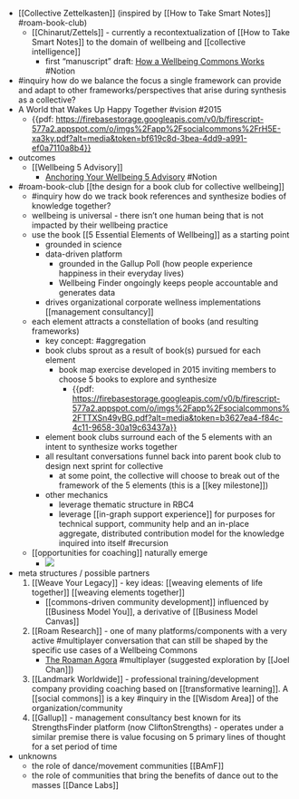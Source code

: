 - [[Collective Zettelkasten]] (inspired by [[How to Take Smart Notes]] #roam-book-club)
    - [[Chinarut/Zettels]] - currently a recontextualization of [[How to Take Smart Notes]] to the domain of wellbeing and [[collective intelligence]]
        - first “manuscript” draft: [How a Wellbeing Commons Works](https://www.notion.so/communitygarden/How-a-Wellbeing-Commons-Works-40db6c79b06849a9839481f983c85ec5) #Notion
- #inquiry how do we balance the focus a single framework can provide and adapt to other frameworks/perspectives that arise during synthesis as a collective?
- A World that Wakes Up Happy Together #vision #2015
    - {{pdf: https://firebasestorage.googleapis.com/v0/b/firescript-577a2.appspot.com/o/imgs%2Fapp%2Fsocialcommons%2FrH5E-xa3ky.pdf?alt=media&token=bf619c8d-3bea-4dd9-a991-ef0a7110a8b4}}
- outcomes
    - [[Wellbeing 5 Advisory]]
        - [Anchoring Your Wellbeing 5 Advisory](https://www.notion.so/communitygarden/Anchoring-Your-Wellbeing-5-Advisory-b4cba9a9dc234fb2b2aabd0454cf19df) #Notion
- #roam-book-club [[the design for a book club for collective wellbeing]]
    - #inquiry how do we track book references and synthesize bodies of knowledge together?
    - wellbeing is universal - there isn’t one human being that is not impacted by their wellbeing practice
    - use the book [[5 Essential Elements of Wellbeing]] as a starting point
        - grounded in science
        - data-driven platform
            - grounded in the Gallup Poll (how people experience happiness in their everyday lives)
            - Wellbeing Finder ongoingly keeps people accountable and generates data
        - drives organizational corporate wellness implementations [[management consultancy]]
    - each element attracts a constellation of books (and resulting frameworks)
        - key concept: #aggregation
        - book clubs sprout as a result of book(s) pursued for each element
            - book map exercise developed in 2015 inviting members to choose 5 books to explore and synthesize
                - {{pdf: https://firebasestorage.googleapis.com/v0/b/firescript-577a2.appspot.com/o/imgs%2Fapp%2Fsocialcommons%2FTTXSn49vBG.pdf?alt=media&token=b3627ea4-f84c-4c11-9658-30a19c63437a}}
        - element book clubs surround each of the 5 elements with an intent to synthesize works together
        - all resultant conversations funnel back into parent book club to design next sprint for collective
            - at some point, the collective will choose to break out of the framework of the 5 elements (this is a [[key milestone]])
        - other mechanics
            - leverage thematic structure in RBC4
            - leverage [[in-graph support experience]] for purposes for technical support, community help and an in-place aggregate, distributed contribution model for the knowledge inquired into itself #recursion
    - [[opportunities for coaching]] naturally emerge
        - ![](https://firebasestorage.googleapis.com/v0/b/firescript-577a2.appspot.com/o/imgs%2Fapp%2Fsocialcommons%2FX02OmXDM64.png?alt=media&token=32c6d69b-aad2-4ee3-8791-487433c391f8)
- meta structures / possible partners
    1. [[Weave Your Legacy]] - key ideas: [[weaving elements of life together]] [[weaving elements together]]
        - [[commons-driven community development]] influenced by [[Business Model You]], a derivative of [[Business Model Canvas]]
    2. [[Roam Research]] - one of many platforms/components with a very active #multiplayer conversation that can still be shaped by the specific use cases of a Wellbeing Commons
        - [The Roaman Agora](https://roamresearch.com/#/app/The-Roaman-Agora/page/wujSyfjAu) #multiplayer (suggested exploration by [[Joel Chan]])
    3. [[Landmark Worldwide]] - professional training/development company providing coaching based on [[transformative learning]]. A [[social commons]] is a key #inquiry in the [[Wisdom Area]] of the organization/community
    4. [[Gallup]] - management consultancy best known for its StrengthsFinder platform (now CliftonStrengths) - operates under a similar premise there is value focusing on 5 primary lines of thought for a set period of time
- unknowns
    - the role of dance/movement communities [[BAmF]]
    - the role of communities that bring the benefits of dance out to the masses [[Dance Labs]]
